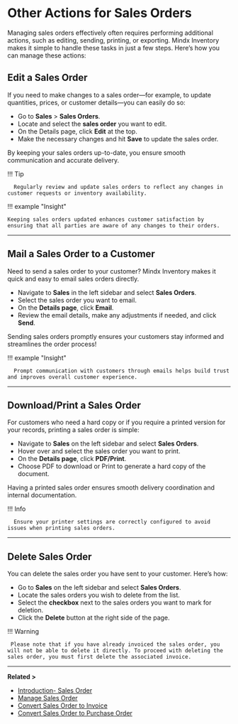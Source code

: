 # **Other Actions for Sales Orders**

Managing sales orders effectively often requires performing additional actions, such as editing, sending, printing, or exporting. Mindx Inventory makes it simple to handle these tasks in just a few steps. Here’s how you can manage these actions:

## **Edit a Sales Order**

If you need to make changes to a sales order—for example, to update quantities, prices, or customer details—you can easily do so:

- Go to **Sales** > **Sales Orders**.
- Locate and select the **sales order** you want to edit.
- On the Details page, click **Edit** at the top.
- Make the necessary changes and hit **Save** to update the sales order.

By keeping your sales orders up-to-date, you ensure smooth communication and accurate delivery.

!!! Tip

      Regularly review and update sales orders to reflect any changes in customer requests or inventory availability.

!!! example "Insight"

    Keeping sales orders updated enhances customer satisfaction by ensuring that all parties are aware of any changes to their orders.

---

## **Mail a Sales Order to a Customer**

Need to send a sales order to your customer? Mindx Inventory makes it quick and easy to email sales orders directly.

- Navigate to **Sales** in the left sidebar and select **Sales Orders**.
- Select the sales order you want to email.
- On the **Details page**, click **Email**.
- Review the email details, make any adjustments if needed, and click **Send**.

Sending sales orders promptly ensures your customers stay informed and streamlines the order process!

!!! example "Insight"

      Prompt communication with customers through emails helps build trust and improves overall customer experience.

---

## **Download/Print a Sales Order**

For customers who need a hard copy or if you require a printed version for your records, printing a sales order is simple:

- Navigate to **Sales** on the left sidebar and select **Sales Orders**.
- Hover over and select the sales order you want to print.
- On the **Details page**, click **PDF/Print**.
- Choose PDF to download or Print to generate a hard copy of the document.

Having a printed sales order ensures smooth delivery coordination and internal documentation.

!!! Info

      Ensure your printer settings are correctly configured to avoid issues when printing sales orders.

---

## **Delete Sales Order**

You can delete the sales order you have sent to your customer. Here’s how:

- Go to **Sales** on the left sidebar and select **Sales Orders**.
- Locate the sales orders you wish to delete from the list.
- Select the **checkbox** next to the sales orders you want to mark for deletion.
- Click the **Delete** button at the right side of the page.

!!! Warning

     Please note that if you have already invoiced the sales order, you will not be able to delete it directly. To proceed with deleting the sales order, you must first delete the associated invoice.

---

**Related >**

- [Introduction- Sales Order](introduction-so.md)
- [Manage Sales Order](manage-so.md)
- [Convert Sales Order to Invoice](convert-to-invoice.md)
- [Convert Sales Order to Purchase Order](convert-to-po.md)
